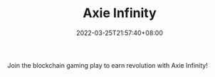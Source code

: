 ﻿---
weight: 
title: "Axie Infinity"
description: "Join the blockchain gaming play to earn revolution with Axie Infinity!"
date: 2022-03-25T21:57:40+08:00
lastmod: 2022-03-25T16:45:40+08:00
draft: false
authors: ["Metabd"]
featuredImage: "96.jpg"
link: "https://axieinfinity.com/"
tags: ["Axie Infinity","NFTÓÎÏ·"]
categories: ["navigation"]
navigation: ["NFTÓÎÏ·"]
lightgallery: true
toc: true
pinned: false
recommend: false
recommend1: false
---
Join the blockchain gaming play to earn revolution with Axie Infinity!
